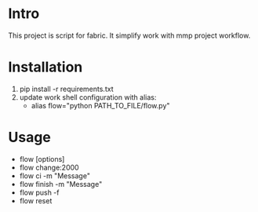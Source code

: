 Intro
=====
This project is script for fabric. It simplify work with mmp project workflow.


Installation
============
1. pip install -r requirements.txt
2. update work shell configuration with alias:
    - alias flow="python PATH_TO_FILE/flow.py"


Usage
=====
- flow <command> [options]
- flow change:2000
- flow ci -m "Message"
- flow finish -m "Message"
- flow push -f
- flow reset
